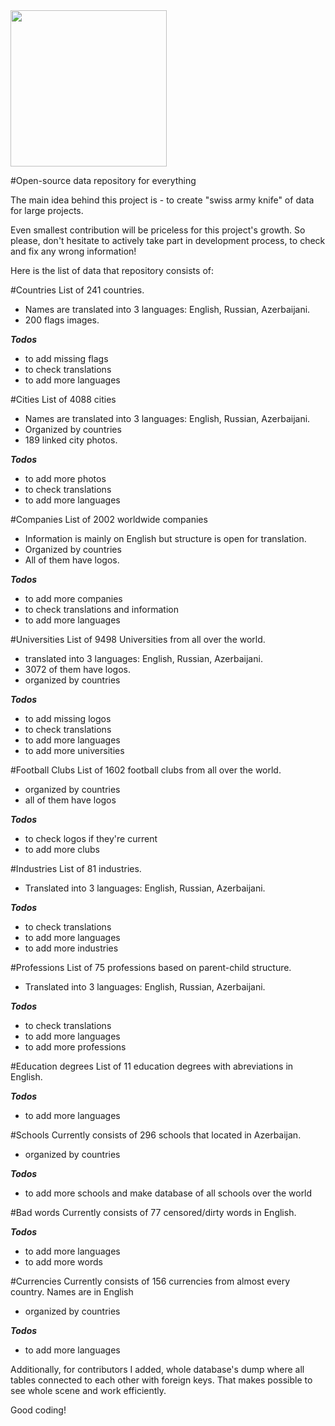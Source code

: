 <img src="https://raw.githubusercontent.com/turalus/openDB/master/Logo/logo.png" width="250"/>

#Open-source data repository for everything

The main idea behind this project is - to create "swiss army knife" of data for large projects. 

Even smallest contribution will be priceless for this project's growth. So please, don't hesitate to actively take part in development process, to check and fix any wrong information!

Here is the list of data that repository consists of:

#Countries
List of 241 countries. 
  - Names are translated into 3 languages: English, Russian, Azerbaijani. 
  - 200 flags images. 
  
***Todos***
- to add missing flags
- to check translations
- to add more languages

#Cities
List of 4088 cities
  - Names are translated into 3 languages: English, Russian, Azerbaijani. 
  - Organized by countries
  - 189 linked city photos. 
  
***Todos***
- to add more photos
- to check translations
- to add more languages

#Companies
List of 2002 worldwide companies
  - Information is mainly on English but structure is open for translation. 
  - Organized by countries
  - All of them have logos. 
  
***Todos***
- to add more companies
- to check translations and information
- to add more languages

#Universities
List of 9498 Universities from all over the world. 
  - translated into 3 languages: English, Russian, Azerbaijani. 
  - 3072 of them have logos. 
  - organized by countries
  
***Todos***
- to add missing logos
- to check translations
- to add more languages
- to add more universities
 
#Football Clubs
List of 1602 football clubs from all over the world. 
 - organized by countries
 - all of them have logos
 
***Todos*** 
- to check logos if they're current
- to add more clubs

#Industries
List of 81 industries.
  - Translated into 3 languages: English, Russian, Azerbaijani. 
  
***Todos***
- to check translations
- to add more languages
- to add more industries

#Professions
List of 75 professions based on parent-child structure.
  - Translated into 3 languages: English, Russian, Azerbaijani. 
  
***Todos***
- to check translations
- to add more languages
- to add more professions

#Education degrees
List of 11 education degrees with abreviations in English.

***Todos***
 - to add more languages
 
#Schools
Currently consists of 296 schools that located in Azerbaijan. 
- organized by countries

***Todos*** 
- to add more schools and make database of all schools over the world

#Bad words
Currently consists of 77 censored/dirty words in English. 

***Todos*** 
 - to add more languages
 - to add more words

#Currencies
Currently consists of 156 currencies from almost every country. Names are in English
- organized by countries

***Todos*** 
 - to add more languages
 
 Additionally, for contributors I added, whole database's dump where all tables connected to each other with foreign keys. That makes possible to see whole scene and work efficiently.
 
 Good coding!
